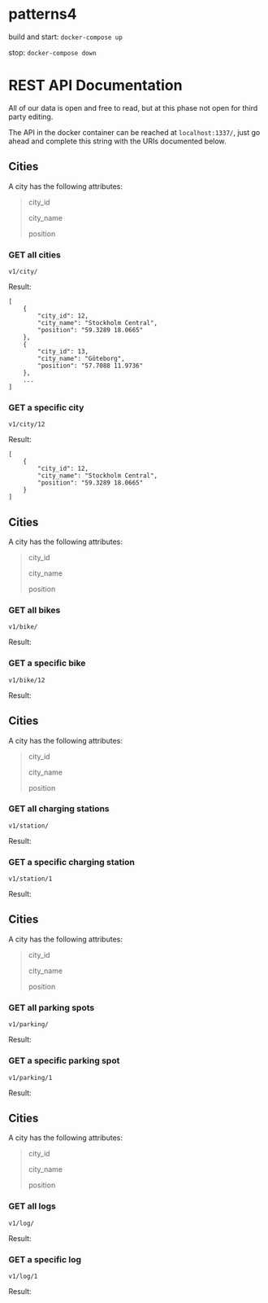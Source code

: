 # patterns4

build and start: 
    ```docker-compose up```

stop: 
    ```docker-compose down```  


# REST API Documentation

All of our data is open and free to read, but at this phase not open for third party editing.

The API in the docker container can be reached at ```localhost:1337/```, just go ahead and complete this string with the URIs documented below.

## Cities
A city has the following attributes:
> city_id
> 
> city_name
> 
> position

### GET all cities
```v1/city/```

Result:

    [
        {
            "city_id": 12,
            "city_name": "Stockholm Central",
            "position": "59.3289 18.0665"
        },
        {
            "city_id": 13,
            "city_name": "Göteborg",
            "position": "57.7088 11.9736"
        },
        ...
    ]

### GET a specific city
```v1/city/12```

Result:

    [
        {
            "city_id": 12,
            "city_name": "Stockholm Central",
            "position": "59.3289 18.0665"
        }
    ]

## Cities
A city has the following attributes:
> city_id
> 
> city_name
> 
> position

### GET all bikes
```v1/bike/```

Result:

### GET a specific bike
```v1/bike/12```

Result:

## Cities
A city has the following attributes:
> city_id
> 
> city_name
> 
> position

### GET all charging stations
```v1/station/```

Result:

### GET a specific charging station
```v1/station/1```

Result:

## Cities
A city has the following attributes:
> city_id
> 
> city_name
> 
> position

### GET all parking spots
```v1/parking/```

Result:

### GET a specific parking spot
```v1/parking/1```

Result:

## Cities
A city has the following attributes:
> city_id
> 
> city_name
> 
> position

### GET all logs
```v1/log/```

Result:

### GET a specific log
```v1/log/1```

Result:
